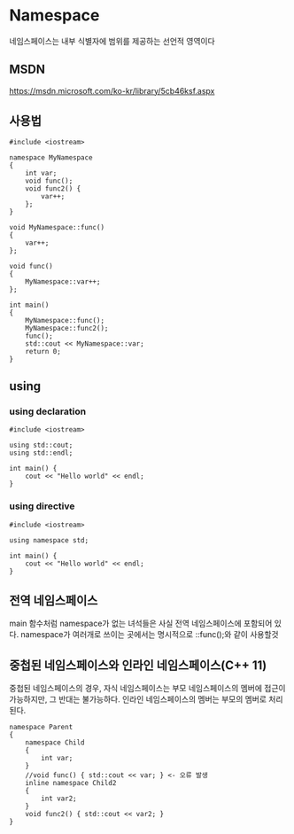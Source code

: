 # Namespace

네임스페이스는 내부 식별자에 범위를 제공하는 선언적 영역이다

## MSDN

https://msdn.microsoft.com/ko-kr/library/5cb46ksf.aspx

## 사용법
```
#include <iostream>

namespace MyNamespace
{
	int var;
	void func();
	void func2() {
		var++;
	};
}

void MyNamespace::func()
{
	var++;
};

void func()
{
	MyNamespace::var++;
};

int main()
{
	MyNamespace::func();
	MyNamespace::func2();
	func();
	std::cout << MyNamespace::var;
	return 0;
}
```

## using

### using declaration

```
#include <iostream>

using std::cout;
using std::endl;

int main() {
	cout << "Hello world" << endl;
}
```

### using directive

```
#include <iostream>

using namespace std;

int main() {
	cout << "Hello world" << endl;
}
```

## 전역 네임스페이스

main 함수처럼 namespace가 없는 녀석들은 사실 전역 네임스페이스에 포함되어 있다.
namespace가 여러개로 쓰이는 곳에서는 명시적으로 ::func();와 같이 사용할것

## 중첩된 네임스페이스와 인라인 네임스페이스(C++ 11)

중첩된 네임스페이스의 경우, 자식 네임스페이스는 부모 네임스페이스의 멤버에 접근이 가능하지만, 그 반대는 불가능하다.
인라인 네임스페이스의 멤버는 부모의 멤버로 처리된다.

```
namespace Parent
{
	namespace Child
	{
		int var;
	}
	//void func() { std::cout << var; } <- 오류 발생
	inline namespace Child2
	{
		int var2;
	}
	void func2() { std::cout << var2; }
}
```